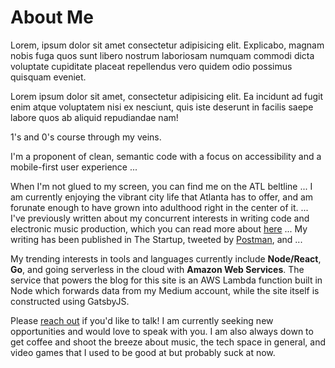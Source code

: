 # About Me

Lorem, ipsum dolor sit amet consectetur adipisicing elit. Explicabo,
magnam nobis fuga quos sunt libero nostrum laboriosam numquam commodi
dicta voluptate cupiditate placeat repellendus vero quidem odio possimus
quisquam eveniet.

Lorem ipsum dolor sit amet, consectetur adipisicing elit. Ea incidunt ad
fugit enim atque voluptatem nisi ex nesciunt, quis iste deserunt in
facilis saepe labore quos ab aliquid repudiandae nam!

1's and 0's course through my veins.

I'm a proponent of clean, semantic code with a focus on accessibility and a mobile-first user experience ...

When I'm not glued to my screen, you can find me on the ATL beltline ... I am currently enjoying the vibrant city life that Atlanta has to offer, and am forunate enough to have grown into adulthood right in the center of it.
...
I've previously written about my concurrent interests in writing code and electronic music production, which you can read more about [here](linktoblog)
...
My writing has been published in The Startup, tweeted by [Postman](linktosite), and ...

My trending interests in tools and languages currently include **Node/React**, **Go**, and going serverless in the cloud with **Amazon Web Services**. The service that powers the blog for this site is an AWS Lambda function built in Node which forwards data from my Medium account, while the site itself is constructed using GatsbyJS.

Please [reach out](mailto) if you'd like to talk! I am currently seeking new opportunities and would love to speak with you. I am also always down to get coffee and shoot the breeze about music, the tech space in general, and video games that I used to be good at but probably suck at now.
